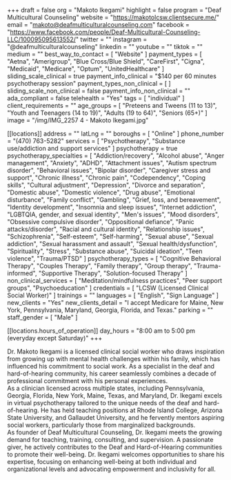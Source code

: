 +++
draft = false
org = "Makoto Ikegami"
highlight = false
program = "Deaf Multicultural Counseling"
website = "https://makotolcsw.clientsecure.me/"
email = "makoto@deafmulticulturalcounseling.com"
facebook = "https://www.facebook.com/people/Deaf-Multicultural-Counseling-LLC/100095095613552/"
twitter = ""
instagram = "@deafmulticulturalcounseling"
linkedin = ""
youtube = ""
tiktok = ""
medium = ""
best_way_to_contact = [ "Website" ]
payment_types = [
  "Aetna",
  "Amerigroup",
  "Blue Cross/Blue Shield",
  "CareFirst",
  "Cigna",
  "Medicaid",
  "Medicare",
  "Optum",
  "UnitedHealthcare"
]
sliding_scale_clinical = true
payment_info_clinical = "$140 per 60 minutes psychotherapy session"
payment_types_non_clinical = [ ]
sliding_scale_non_clinical = false
payment_info_non_clinical = ""
ada_compliant = false
telehealth = "Yes"
tags = [ "individual" ]
client_requirements = ""
age_groups = [
  "Preteens and Tweens (11 to 13)",
  "Youth and Teenagers (14 to 19)",
  "Adults (19 to 64)",
  "Seniors (65+)"
]
image = "/img/IMG_2257 4 - Makoto Ikegami.jpg"

[[locations]]
address = ""
latLng = ""
boroughs = [ "Online" ]
phone_number = "(470) 763-5282"
services = [
  "Psychotherapy",
  "Substance use/addiction and support services"
]
psychotherapy = true
psychotherapy_specialties = [
  "Addiction/recovery",
  "Alcohol abuse",
  "Anger management",
  "Anxiety",
  "ADHD",
  "Attachment issues",
  "Autism spectrum disorder",
  "Behavioral issues",
  "Bipolar disorder",
  "Caregiver stress and support",
  "Chronic illness",
  "Chronic pain",
  "Codependency",
  "Coping skills",
  "Cultural adjustment",
  "Depression",
  "Divorce and separation",
  "Domestic abuse",
  "Domestic violence",
  "Drug abuse",
  "Emotional disturbance",
  "Family conflict",
  "Gambling",
  "Grief, loss, and bereavement",
  "Identity development",
  "Insomnia and sleep issues",
  "Internet addiction",
  "LGBTQIA, gender, and sexual identity",
  "Men's issues",
  "Mood disorders",
  "Obsessive compulsive disorder",
  "Oppositional defiance",
  "Panic attacks/disorder",
  "Racial and cultural identity",
  "Relationship issues",
  "Schizophrenia",
  "Self-esteem",
  "Self-harming",
  "Sexual abuse",
  "Sexual addiction",
  "Sexual harassment and assault",
  "Sexual health/dysfunction",
  "Spirituality",
  "Stress",
  "Substance abuse",
  "Suicidal ideation",
  "Teen violence",
  "Trauma/PTSD"
]
psychotherapy_types = [
  "Cognitive Behavioral Therapy",
  "Couples Therapy",
  "Family therapy",
  "Group therapy",
  "Trauma-informed",
  "Supportive Therapy",
  "Solution-focused Therapy"
]
non_clinical_services = [
  "Meditation/mindfulness practices",
  "Peer support groups",
  "Psychoeducation"
]
credentials = [ "LCSW (Licensed Clinical Social Worker)" ]
trainings = ""
languages = [ "English", "Sign Language" ]
new_clients = "Yes"
new_clients_detail = "I accept Medicare for Maine, New York, Pennsylvania, Maryland, Georgia, Florida, and Texas."
parking = ""
staff_gender = [ "Male" ]

  [[locations.hours_of_operation]]
  day_hours = "8:00 am to 5:00 pm (everyday except Saturday)"
+++

Dr. Makoto Ikegami is a licensed clinical social worker who draws inspiration from growing up with mental health challenges within his family, which has influenced his commitment to social work. As a specialist in the deaf and hard-of-hearing community, his career seamlessly combines a decade of professional commitment with his personal experiences. <br>
As a clinician licensed across multiple states, including Pennsylvania, Georgia, Florida, New York, Maine, Texas, and Maryland, Dr. Ikegami excels in virtual psychotherapy tailored to the unique needs of the deaf and hard-of-hearing. He has held teaching positions at Rhode Island College, Arizona State University, and Gallaudet University, and he fervently mentors aspiring social workers, particularly those from marginalized backgrounds. <br>
As founder of Deaf Multicultural Counseling, Dr. Ikegami meets the growing demand for teaching, training, consulting, and supervision. A passionate giver, he actively contributes to the Deaf and Hard-of-Hearing communities to promote their well-being. Dr. Ikegami welcomes opportunities to share his expertise, focusing on enhancing well-being at both individual and organizational levels and advocating empowerment and inclusivity for all.
